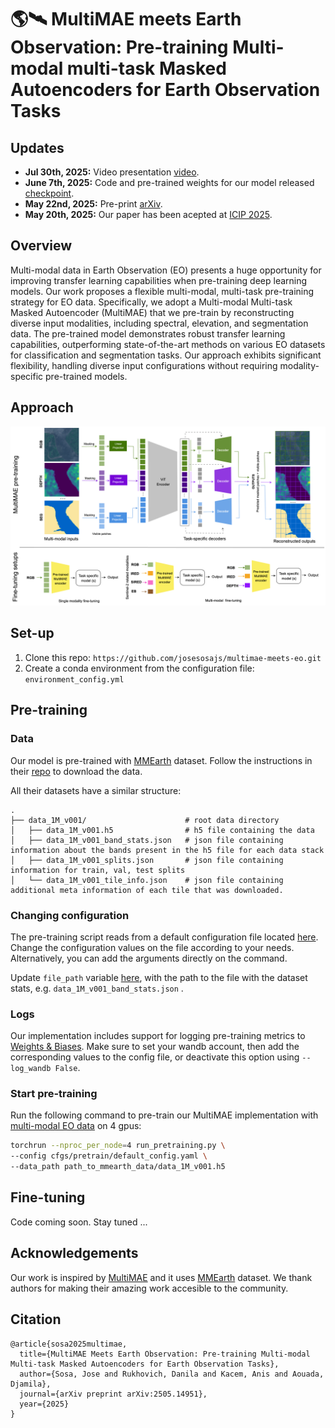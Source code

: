 # 🌎🛰️ MultiMAE meets Earth Observation: Pre-training Multi-modal multi-task Masked Autoencoders for Earth Observation Tasks


## Updates
- **Jul 30th, 2025:** Video presentation [video](https://youtu.be/GR7iAT5u9P8).
- **June 7th, 2025:** Code and pre-trained weights for our model released [checkpoint](https://github.com/josesosajs/multimae-meets-eo/releases/tag/v1.0.0).
- **May 22nd, 2025:** Pre-print [arXiv](https://arxiv.org/pdf/2505.14951).
- **May 20th, 2025:** Our paper has been acepted at [ICIP 2025](https://cmsworkshops.com/ICIP2025/papers/accepted_papers.php).

## Overview
Multi-modal data in Earth Observation (EO) presents a huge opportunity for improving transfer learning capabilities when pre-training deep learning models. Our work proposes a flexible multi-modal, multi-task pre-training strategy for EO data. Specifically, we adopt a Multi-modal Multi-task Masked Autoencoder (MultiMAE) that we pre-train by reconstructing diverse input modalities, including spectral, elevation, and segmentation data. The pre-trained model demonstrates robust transfer learning capabilities, outperforming state-of-the-art methods on various EO datasets for classification and segmentation tasks. Our approach exhibits significant flexibility, handling diverse input configurations without requiring modality-specific pre-trained models.

## Approach

<img width="1096" alt="image" src="images/main_arch.png">

## Set-up
1. Clone this repo: `https://github.com/josesosajs/multimae-meets-eo.git`
2. Create a conda environment from the configuration file: `environment_config.yml`

## Pre-training

### Data
Our model is pre-trained with [MMEarth](https://github.com/vishalned/MMEarth-data) dataset. Follow the instructions in their [repo](https://github.com/vishalned/MMEarth-data/blob/main/README.md) to download the data.

All their datasets have a similar structure: 

    .
    ├── data_1M_v001/                      # root data directory
    │   ├── data_1M_v001.h5                # h5 file containing the data
    │   ├── data_1M_v001_band_stats.json   # json file containing information about the bands present in the h5 file for each data stack
    │   ├── data_1M_v001_splits.json       # json file containing information for train, val, test splits
    │   └── data_1M_v001_tile_info.json    # json file containing additional meta information of each tile that was downloaded. 

### Changing configuration
The pre-training script reads from a default configuration file located [here](cfgs/pretrain/). Change the configuration values on the file according to your needs. Alternatively, you can add the arguments directly on the command.

Update `file_path` variable [here](utils/data_constants.py), with the path to the file with the dataset stats, e.g. `data_1M_v001_band_stats.json` .

### Logs
Our implementation includes support for logging pre-training metrics to [Weights & Biases](https://wandb.ai/site/). Make sure to set your wandb account, then add the corresponding values to the config file, or deactivate this option using `--log_wandb False`.

### Start pre-training
Run the following command to pre-train our MultiMAE implementation with [multi-modal EO data](https://github.com/vishalned/MMEarth-data) on 4 gpus:

```bash
torchrun --nproc_per_node=4 run_pretraining.py \
--config cfgs/pretrain/default_config.yaml \
--data_path path_to_mmearth_data/data_1M_v001.h5
```

## Fine-tuning
Code coming soon. Stay tuned ...


## Acknowledgements
Our work is inspired by [MultiMAE](https://github.com/EPFL-VILAB/MultiMAE) and it uses [MMEarth](https://github.com/vishalned/MMEarth-data) dataset. We thank authors for making their amazing work accesible to the community. 

## Citation
```
@article{sosa2025multimae,
  title={MultiMAE Meets Earth Observation: Pre-training Multi-modal Multi-task Masked Autoencoders for Earth Observation Tasks},
  author={Sosa, Jose and Rukhovich, Danila and Kacem, Anis and Aouada, Djamila},
  journal={arXiv preprint arXiv:2505.14951},
  year={2025}
}
```
